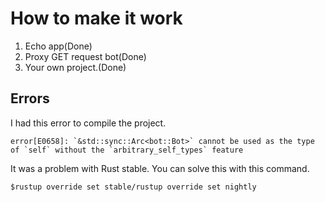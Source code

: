 # How to make it work

1. Echo app(Done)
2. Proxy GET request bot(Done)
3. Your own project.(Done)

## Errors

I had this error to compile the project.

```console
error[E0658]: `&std::sync::Arc<bot::Bot>` cannot be used as the type of `self` without the `arbitrary_self_types` feature
```

It was a problem with Rust stable. You can solve this with this command.

```console
$rustup override set stable/rustup override set nightly
```
